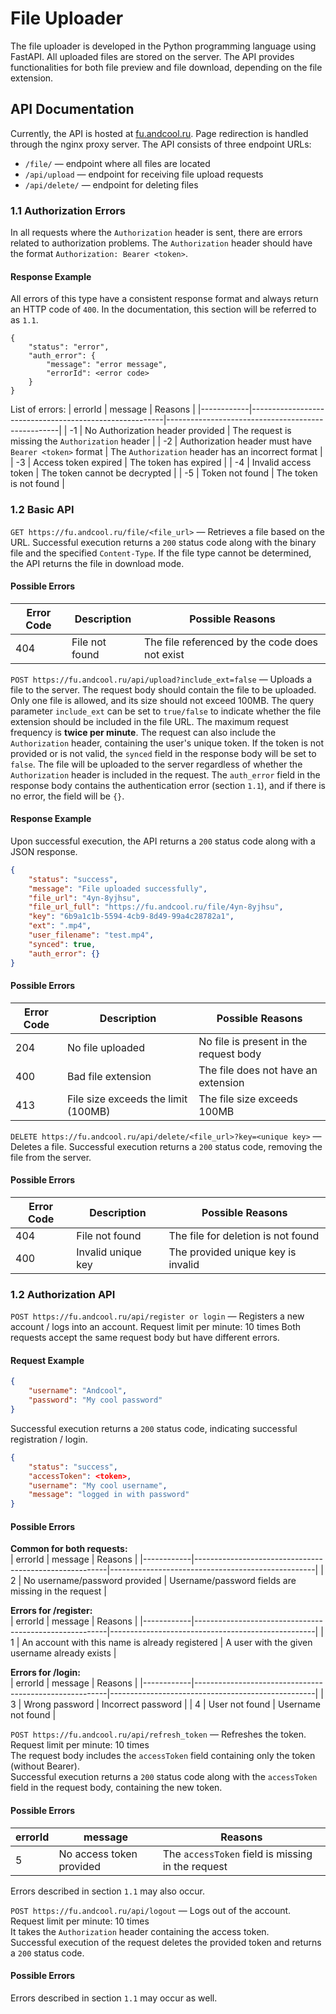 # File Uploader
The file uploader is developed in the Python programming language using FastAPI. All uploaded files are stored on the server. The API provides functionalities for both file preview and file download, depending on the file extension.

## API Documentation
Currently, the API is hosted at [fu.andcool.ru](https://fu.andcool.ru/). Page redirection is handled through the nginx proxy server. The API consists of three endpoint URLs:
- `/file/` — endpoint where all files are located
- `/api/upload` — endpoint for receiving file upload requests
- `/api/delete/` — endpoint for deleting files

### 1.1 Authorization Errors
In all requests where the `Authorization` header is sent, there are errors related to authorization problems. The `Authorization` header should have the format `Authorization: Bearer <token>`.

#### Response Example
All errors of this type have a consistent response format and always return an HTTP code of `400`. In the documentation, this section will be referred to as `1.1`.
```
{
    "status": "error",
    "auth_error": {
        "message": "error message",
        "errorId": <error code>
    }
}
```
List of errors:
| errorId    | message                                                | Reasons                                           |
|------------|--------------------------------------------------------|---------------------------------------------------|
| -1         | No Authorization header provided                       | The request is missing the `Authorization` header |
| -2         | Authorization header must have `Bearer <token>` format | The `Authorization` header has an incorrect format |
| -3         | Access token expired                                   | The token has expired                             |
| -4         | Invalid access token                                   | The token cannot be decrypted                     |
| -5         | Token not found                                        | The token is not found                            |

### 1.2 Basic API
`GET https://fu.andcool.ru/file/<file_url>` — Retrieves a file based on the URL.
Successful execution returns a `200` status code along with the binary file and the specified `Content-Type`. If the file type cannot be determined, the API returns the file in download mode.

#### Possible Errors
| Error Code | Description                  | Possible Reasons                           |
|------------|------------------------------|--------------------------------------------|
| 404        | File not found               | The file referenced by the code does not exist |

`POST https://fu.andcool.ru/api/upload?include_ext=false` — Uploads a file to the server.
The request body should contain the file to be uploaded. Only one file is allowed, and its size should not exceed 100MB.
The query parameter `include_ext` can be set to `true/false` to indicate whether the file extension should be included in the file URL.
The maximum request frequency is **twice per minute**.
The request can also include the `Authorization` header, containing the user's unique token.
If the token is not provided or is not valid, the `synced` field in the response body will be set to `false`. The file will be uploaded to the server regardless of whether the `Authorization` header is included in the request. The `auth_error` field in the response body contains the authentication error (section `1.1`), and if there is no error, the field will be `{}`.

#### Response Example
Upon successful execution, the API returns a `200` status code along with a JSON response.
```json
{
    "status": "success",
    "message": "File uploaded successfully",
    "file_url": "4yn-8yjhsu",
    "file_url_full": "https://fu.andcool.ru/file/4yn-8yjhsu",
    "key": "6b9a1c1b-5594-4cb9-8d49-99a4c28782a1",
    "ext": ".mp4",
    "user_filename": "test.mp4",
    "synced": true,
    "auth_error": {}
}
```

#### Possible Errors
| Error Code | Description                           | Possible Reasons                           |
|------------|---------------------------------------|--------------------------------------------|
| 204        | No file uploaded                      | No file is present in the request body     |
| 400        | Bad file extension                    | The file does not have an extension        |
| 413        | File size exceeds the limit (100MB)    | The file size exceeds 100MB                 |

`DELETE https://fu.andcool.ru/api/delete/<file_url>?key=<unique key>` — Deletes a file.
Successful execution returns a `200` status code, removing the file from the server.

#### Possible Errors
| Error Code | Description                   | Possible Reasons                       |
|------------|-------------------------------|----------------------------------------|
| 404        | File not found                | The file for deletion is not found     |
| 400        | Invalid unique key            | The provided unique key is invalid     |

### 1.2 Authorization API

`POST https://fu.andcool.ru/api/register or login` — Registers a new account / logs into an account.
Request limit per minute: 10 times
Both requests accept the same request body but have different errors.

#### Request Example
```json
{
    "username": "Andcool",
    "password": "My cool password"
}
```

Successful execution returns a `200` status code, indicating successful registration / login.
```json
{
    "status": "success",
    "accessToken": <token>,
    "username": "My cool username",
    "message": "logged in with password"
}
```

#### Possible Errors
**Common for both requests:**<br>
| errorId    | message                                                | Reasons                                           |
|------------|--------------------------------------------------------|---------------------------------------------------|
| 2          | No username/password provided                          | Username/password fields are missing in the request |

**Errors for /register:**<br>
| errorId    | message                                                | Reasons                                           |
|------------|--------------------------------------------------------|---------------------------------------------------|
| 1          | An account with this name is already registered        | A user with the given username already exists     |

**Errors for /login:**<br>
| errorId    | message                                                | Reasons                                           |
|------------|--------------------------------------------------------|---------------------------------------------------|
| 3          | Wrong password                                         | Incorrect password                                |
| 4          | User not found                                         | Username not found                                |

`POST https://fu.andcool.ru/api/refresh_token` — Refreshes the token.<br>
Request limit per minute: 10 times<br>
The request body includes the `accessToken` field containing only the token (without Bearer).<br>
Successful execution returns a `200` status code along with the `accessToken` field in the request body, containing the new token.<br>

#### Possible Errors
| errorId    | message                                                | Reasons                                           |
|------------|--------------------------------------------------------|---------------------------------------------------|
| 5          | No access token provided                               | The `accessToken` field is missing in the request |

Errors described in section `1.1` may also occur.

`POST https://fu.andcool.ru/api/logout` — Logs out of the account.<br>
Request limit per minute: 10 times<br>
It takes the `Authorization` header containing the access token.<br>
Successful execution of the request deletes the provided token and returns a `200` status code.<br>

#### Possible Errors
Errors described in section `1.1` may occur as well.<br>